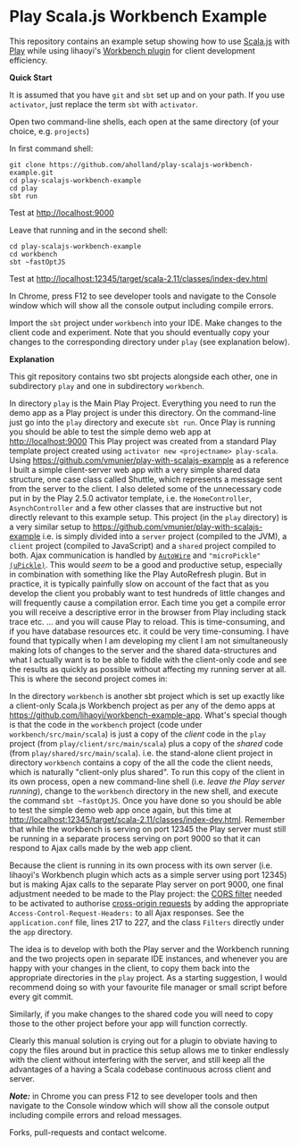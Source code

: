 # Play Scala.js Workbench Example
This repository contains an example setup showing how to use [Scala.js](https://www.scala-js.org/) with [Play](https://www.playframework.com/) while using lihaoyi's [Workbench plugin](https://github.com/lihaoyi/workbench) for client development efficiency.

**Quick Start**

It is assumed that you have `git` and `sbt` set up and on your path. If you use `activator`, just replace the term `sbt` with `activator`.

Open two command-line shells, each open at the same directory (of your choice, e.g. `projects`)

In first command shell:
```
git clone https://github.com/aholland/play-scalajs-workbench-example.git
cd play-scalajs-workbench-example
cd play
sbt run
```
Test at <http://localhost:9000>

Leave that running and in the second shell:
```
cd play-scalajs-workbench-example
cd workbench
sbt ~fastOptJS
```
Test at <http://localhost:12345/target/scala-2.11/classes/index-dev.html>

In Chrome, press F12 to see developer tools and navigate to the Console window which will show all the console output including compile errors.

Import the `sbt` project under `workbench` into your IDE. Make changes to the client code and experiment. Note that you should eventually copy your changes to the corresponding directory under `play` (see explanation below).


**Explanation**

This git repository contains two sbt projects alongside each other, one in subdirectory `play` and one in subdirectory `workbench`.

In directory `play` is the Main Play Project. Everything you need to run the demo app as a Play project is under this directory. On the command-line just go into the `play` directory and execute `sbt run`. Once Play is running you should be able to test the simple demo web app at <http://localhost:9000> This Play project was created from a standard Play template project created using `activator new <projectname> play-scala`. Using https://github.com/vmunier/play-with-scalajs-example as a reference I built a simple client-server web app with a very simple shared data structure, one case class called Shuttle, which represents a message sent from the server to the client. I also deleted some of the unnecessary code put in by the Play 2.5.0 activator template, i.e. the `HomeController`, `AsynchController` and a few other classes that are instructive but not directly relevant to this example setup. This project (in the `play` directory) is a very similar setup to https://github.com/vmunier/play-with-scalajs-example i.e. is simply divided into a `server` project (compiled to the JVM), a `client` project (compiled to JavaScript) and a `shared` project compiled to both. Ajax communication is handled by [`AutoWire`](https://github.com/lihaoyi/autowire) and `"microPickle"` [`(uPickle)`](https://github.com/lihaoyi/upickle-pprint). This would *seem* to be a good and productive setup, especially in combination with something like the Play AutoRefresh plugin. But in practice, it is typically painfully slow on account of the fact that as you develop the client you probably want to test hundreds of little changes and will frequently cause a compilation error. Each time you get a compile error you will receive a descriptive error in the browser from Play including stack trace etc. ... and you will cause Play to reload. This is time-consuming, and if you have database resources etc. it could be very time-consuming. I have found that typically when I am developing my client I am not simultaneously making lots of changes to the server and the shared data-structures and what I actually want is to be able to fiddle with the client-only code and see the results as quickly as possible without affecting my running server at all. This is where the second project comes in:

In the directory `workbench` is another sbt project which is set up exactly like a client-only Scala.js Workbench project as per any of the demo apps at <https://github.com/lihaoyi/workbench-example-app>. What's special though is that the code in the `workbench` project (code under `workbench/src/main/scala`) is just a copy of the *client* code in the `play` project  (from `play/client/src/main/scala`) plus a copy of the *shared* code (from `play/shared/src/main/scala`). i.e. the stand-alone client project in directory `workbench` contains a copy of the all the code the client needs, which is naturally "client-only plus shared". To run this copy of the client in its own process, open a new command-line shell (i.e. *leave the Play server running*), change to the `workbench` directory in the new shell, and execute the command `sbt ~fastOptJS`. Once you have done so you should be able to test the simple demo web app once again, but this time at <http://localhost:12345/target/scala-2.11/classes/index-dev.html>. Remember that while the workbench is serving on port 12345 the Play server must still be running in a separate process serving on port 9000 so that it can respond to Ajax calls made by the web app client.

Because the client is running in its own process with its own server (i.e. lihaoyi's Workbench plugin which acts as a simple server using port 12345) but is making Ajax calls to the separate Play server on port 9000, one final adjustment needed to be made to the Play project: the [CORS filter](https://www.playframework.com/documentation/2.5.x/CorsFilter) needed to be activated to authorise [cross-origin requests](https://developer.mozilla.org/en-US/docs/Web/HTTP/Access_control_CORS) by adding the appropriate `Access-Control-Request-Headers:` to all Ajax responses. See the `application.conf` file, lines 217 to 227, and the class `Filters` directly under the `app` directory.

The idea is to develop with both the Play server and the Workbench running and the two projects open in separate IDE instances, and whenever you are happy with your changes in the client, to copy them back into the appropriate directories in the `play` project. As a starting suggestion, I would recommend doing so with your favourite file manager or small script before every git commit.

Similarly, if you make changes to the shared code you will need to copy those to the other project before your app will function correctly. 

Clearly this manual solution is crying out for a plugin to obviate having to copy the files around but in practice this setup allows me to tinker endlessly with the client without interfering with the server, and still keep all the advantages of a having a Scala codebase continuous across client and server.

***Note:*** in Chrome you can press F12 to see developer tools and then navigate to the Console window which will show all the console output including compile errors and reload messages.
  
Forks, pull-requests and contact welcome. 
